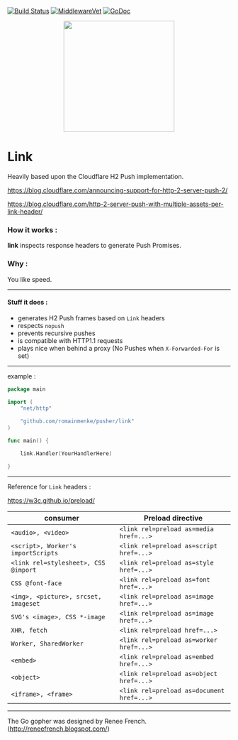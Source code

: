 [![Build Status](https://travis-ci.org/romainmenke/pusher.svg?branch=master)](https://travis-ci.org/romainmenke/pusher)
[![MiddlewareVet](https://middleware.vet/github.com/romainmenke/pusher/link.svg)](https://middleware.vet#github.com/romainmenke/pusher/link)
[![GoDoc](https://godoc.org/github.com/romainmenke/pusher?status.svg)](https://godoc.org/github.com/romainmenke/pusher/link)

<p align="center">
  <img src="https://cloud.githubusercontent.com/assets/11521496/24838540/070645b2-1d4a-11e7-9c39-900371d5fda3.png" width="250"/>
</p>

# Link

Heavily based upon the Cloudflare H2 Push implementation.

https://blog.cloudflare.com/announcing-support-for-http-2-server-push-2/

https://blog.cloudflare.com/http-2-server-push-with-multiple-assets-per-link-header/

### How it works :

**link** inspects response headers to generate Push Promises.

### Why :

You like speed.

---

#### Stuff it does :

- generates H2 Push frames based on `Link` headers
- respects `nopush`
- prevents recursive pushes
- is compatible with HTTP1.1 requests
- plays nice when behind a proxy (No Pushes when `X-Forwarded-For` is set)

---

example :

```go
package main

import (
	"net/http"

	"github.com/romainmenke/pusher/link"
)

func main() {

	link.Handler(YourHandlerHere)

}
```

---

Reference for `Link` headers :

https://w3c.github.io/preload/

| consumer | Preload directive |
|----------|-------------------|
| `<audio>, <video>` | `<link rel=preload as=media href=...>` |
| `<script>, Worker's importScripts` | `<link rel=preload as=script href=...>` |
| `<link rel=stylesheet>, CSS @import` | `<link rel=preload as=style href=...>` |
| `CSS @font-face` | `<link rel=preload as=font href=...>` |
| `<img>, <picture>, srcset, imageset` | `<link rel=preload as=image href=...>` |
| `SVG's <image>, CSS *-image` | `<link rel=preload as=image href=...>` |
| `XHR, fetch` | `<link rel=preload href=...>` |
| `Worker, SharedWorker` | `<link rel=preload as=worker href=...>` |
| `<embed>` | `<link rel=preload as=embed href=...>` |
| `<object>` | `<link rel=preload as=object href=...>` |
| `<iframe>, <frame>` | `<link rel=preload as=document href=...>` |

---

The Go gopher was designed by Renee French. (http://reneefrench.blogspot.com/)
